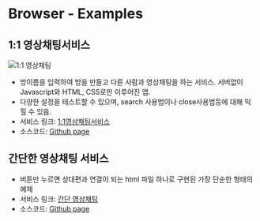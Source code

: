 # Browser - Examples

## 1:1 영상채팅서비스

![1:1 &#xC601;&#xC0C1;&#xCC44;&#xD305;](https://github.com/RemoteMonster/documents/tree/21bd0d5a78682db2b5ba95f41b82fedd773c4d9b/src/browser/.gitbook/assets/chat.png)

* 방이름을 입력하여 방을 만들고 다른 사람과 영상채팅을 하는 서비스. 서버없이 Javascript와 HTML, CSS로만 이루어진 앱.
* 다양한 설정을 테스트할 수 있으며, search 사용법이나 close사용법등에 대해 익힐 수 있음.
* 서비스 링크: [1:1영상채팅서비스](https://remotemonster.github.io/browser-sdk/examples/full/)
* 소스코드: [Github page](https://github.com/RemoteMonster/browser-sdk/tree/master/examples/full)

## 간단한 영상채팅 서비스

* 버튼만 누르면 상대편과 연결이 되는 html 파일 하나로 구현된 가장 단순한 형태의 예제
* 서비스 링크: [간단 영상채팅](https://remotemonster.github.io/browser-sdk/examples/simple/)
* 소스코드: [Github page](https://github.com/RemoteMonster/browser-sdk/tree/master/examples/simple)


